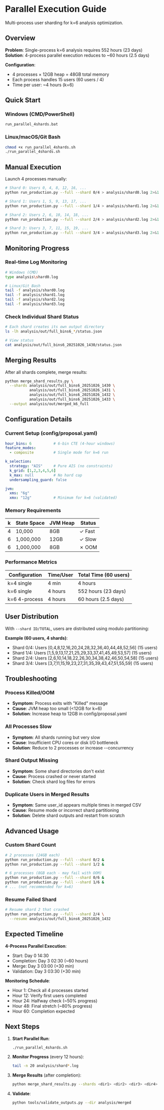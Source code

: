 # Parallel Execution Guide

Multi-process user sharding for k=6 analysis optimization.

## Overview

**Problem**: Single-process k=6 analysis requires 552 hours (23 days)
**Solution**: 4-process parallel execution reduces to ~60 hours (2.5 days)

**Configuration**:
- 4 processes × 12GB heap = 48GB total memory
- Each process handles 15 users (60 users / 4)
- Time per user: ~4 hours (k=6)

## Quick Start

### Windows (CMD/PowerShell)

```cmd
run_parallel_4shards.bat
```

### Linux/macOS/Git Bash

```bash
chmod +x run_parallel_4shards.sh
./run_parallel_4shards.sh
```

## Manual Execution

Launch 4 processes manually:

```bash
# Shard 0: Users 0, 4, 8, 12, 16, ...
python run_production.py --full --shard 0/4 > analysis/shard0.log 2>&1 &

# Shard 1: Users 1, 5, 9, 13, 17, ...
python run_production.py --full --shard 1/4 > analysis/shard1.log 2>&1 &

# Shard 2: Users 2, 6, 10, 14, 18, ...
python run_production.py --full --shard 2/4 > analysis/shard2.log 2>&1 &

# Shard 3: Users 3, 7, 11, 15, 19, ...
python run_production.py --full --shard 3/4 > analysis/shard3.log 2>&1 &
```

## Monitoring Progress

### Real-time Log Monitoring

```bash
# Windows (CMD)
type analysis\shard0.log

# Linux/Git Bash
tail -f analysis/shard0.log
tail -f analysis/shard1.log
tail -f analysis/shard2.log
tail -f analysis/shard3.log
```

### Check Individual Shard Status

```bash
# Each shard creates its own output directory
ls -lh analysis/out/full_bins6_*/status.json

# View status
cat analysis/out/full_bins6_20251026_1430/status.json
```

## Merging Results

After all shards complete, merge results:

```bash
python merge_shard_results.py \
  --shards analysis/out/full_bins6_20251026_1430 \
           analysis/out/full_bins6_20251026_1431 \
           analysis/out/full_bins6_20251026_1432 \
           analysis/out/full_bins6_20251026_1433 \
  --output analysis/out/merged_k6_full
```

## Configuration Details

### Current Setup (config/proposal.yaml)

```yaml
hour_bins: 6          # 6-bin CTE (4-hour windows)
feature_modes:
  - composite         # Single mode for k=6 run

k_selection:
  strategy: "AIS"     # Pure AIS (no constraints)
  k_grid: [1,2,3,4,5,6]
  k_max: null         # No hard cap
  undersampling_guard: false

jvm:
  xms: "6g"
  xmx: "12g"          # Minimum for k=6 (validated)
```

### Memory Requirements

| k | State Space | JVM Heap | Status |
|---|-------------|----------|--------|
| 4 | 10,000      | 8GB      | ✓ Fast |
| 6 | 1,000,000   | 12GB     | ✓ Slow |
| 6 | 1,000,000   | 8GB      | ✗ OOM  |

### Performance Metrics

| Configuration | Time/User | Total Time (60 users) |
|---------------|-----------|----------------------|
| k=4 single    | 4 min     | 4 hours              |
| k=6 single    | 4 hours   | 552 hours (23 days)  |
| k=6 4-process | 4 hours   | 60 hours (2.5 days)  |

## User Distribution

With `--shard ID/TOTAL`, users are distributed using modulo partitioning:

**Example (60 users, 4 shards)**:
- Shard 0/4: Users [0,4,8,12,16,20,24,28,32,36,40,44,48,52,56] (15 users)
- Shard 1/4: Users [1,5,9,13,17,21,25,29,33,37,41,45,49,53,57] (15 users)
- Shard 2/4: Users [2,6,10,14,18,22,26,30,34,38,42,46,50,54,58] (15 users)
- Shard 3/4: Users [3,7,11,15,19,23,27,31,35,39,43,47,51,55,59] (15 users)

## Troubleshooting

### Process Killed/OOM
- **Symptom**: Process exits with "Killed" message
- **Cause**: JVM heap too small (<12GB for k=6)
- **Solution**: Increase heap to 12GB in config/proposal.yaml

### All Processes Slow
- **Symptom**: All shards running but very slow
- **Cause**: Insufficient CPU cores or disk I/O bottleneck
- **Solution**: Reduce to 2 processes or increase --concurrency

### Shard Output Missing
- **Symptom**: Some shard directories don't exist
- **Cause**: Process crashed or never started
- **Solution**: Check shard log files for errors

### Duplicate Users in Merged Results
- **Symptom**: Same user_id appears multiple times in merged CSV
- **Cause**: Resume mode or incorrect shard partitioning
- **Solution**: Delete shard outputs and restart from scratch

## Advanced Usage

### Custom Shard Count

```bash
# 2 processes (24GB each)
python run_production.py --full --shard 0/2 &
python run_production.py --full --shard 1/2 &

# 6 processes (8GB each - may fail with OOM)
python run_production.py --full --shard 0/6 &
python run_production.py --full --shard 1/6 &
# ... (not recommended for k=6)
```

### Resume Failed Shard

```bash
# Resume shard 2 that crashed
python run_production.py --full --shard 2/4 \
  --resume analysis/out/full_bins6_20251026_1432
```

## Expected Timeline

**4-Process Parallel Execution**:
- Start: Day 0 14:30
- Completion: Day 3 02:30 (~60 hours)
- Merge: Day 3 03:00 (+30 min)
- Validation: Day 3 03:30 (+30 min)

**Monitoring Schedule**:
- Hour 1: Check all 4 processes started
- Hour 12: Verify first users completed
- Hour 24: Halfway check (~50% progress)
- Hour 48: Final stretch (~80% progress)
- Hour 60: Completion expected

## Next Steps

1. **Start Parallel Run**:
   ```bash
   ./run_parallel_4shards.sh
   ```

2. **Monitor Progress** (every 12 hours):
   ```bash
   tail -n 20 analysis/shard*.log
   ```

3. **Merge Results** (after completion):
   ```bash
   python merge_shard_results.py --shards <dir1> <dir2> <dir3> <dir4> --output analysis/merged
   ```

4. **Validate**:
   ```bash
   python tools/validate_outputs.py --dir analysis/merged
   ```
